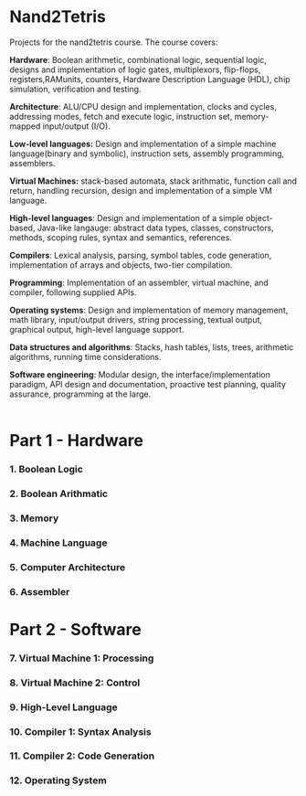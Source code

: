 # Nand2Tetris
 Projects for the nand2tetris course. The course covers:

 <b>Hardware</b>: Boolean arithmetic, combinational logic, sequential logic, designs and implementation of logic gates, multiplexors, flip-flops, registers,RAMunits, counters, Hardware Description Language (HDL), chip simulation, verification and testing.

 <b>Architecture</b>: ALU/CPU design and implementation, clocks and cycles, addressing modes, fetch and execute logic, instruction set,  memory-mapped input/output (I/O).
 
 <b>Low-level languages:</b> Design and implementation of a simple machine language(binary and symbolic), instruction sets, assembly programming, assemblers.

 <b>Virtual Machines:</b> stack-based automata, stack arithmatic, function call and return, handling recursion, design and implementation of a simple VM language.

<b>High-level languages</b>: Design and implementation of a simple object-based, Java-like langauge: abstract data types, classes, constructors, methods, scoping rules, syntax and semantics, references.

<b>Compilers</b>: Lexical analysis, parsing, symbol tables, code generation, implementation of arrays and objects, two-tier compilation.

<b>Programming</b>: Implementation of an assembler, virtual machine, and compiler, following supplied APIs.

<b>Operating systems</b>: Design and implementation of memory management, math library,  input/output drivers, string processing, textual output, graphical output, high-level language support.
 
<b>Data structures and algorithms</b>: Stacks, hash tables, lists, trees, arithmetic algorithms, running time considerations.

<b>Software engineering</b>: Modular design, the interface/implementation paradigm, API design and documentation, proactive test planning, quality assurance, programming at the large.
<br></br>
 # Part 1 - Hardware
 ### 1. Boolean Logic
 ### 2. Boolean Arithmatic
 ### 3. Memory
 ### 4. Machine Language
 ### 5. Computer Architecture
 ### 6. Assembler

# Part 2 - Software
 ### 7. Virtual Machine 1: Processing
 ### 8. Virtual Machine 2: Control
 ### 9. High-Level Language
 ### 10. Compiler 1: Syntax Analysis
 ### 11. Compiler 2: Code Generation
 ### 12. Operating System


